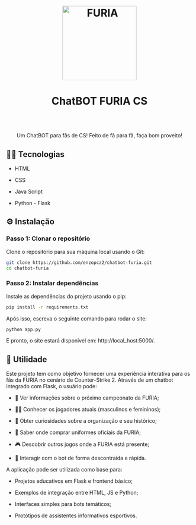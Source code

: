 <h1 align="center">
  <br>
  <img src="https://upload.wikimedia.org/wikipedia/pt/f/f9/Furia_Esports_logo.png" alt="FURIA" height="200" width="200">
  <br>
  <h1 align="center">ChatBOT FURIA CS</h1>
  <br><br>
</h1>

<p align="center">Um ChatBOT para fãs de CS! Feito de fã para fã, faça bom proveito!</p>

## 🧑‍💻 **Tecnologias**

- HTML

- CSS

- Java Script

- Python - Flask

## ⚙️ **Instalação**
### Passo 1: Clonar o repositório

Clone o repositório para sua máquina local usando o Git:

```bash
git clone https://github.com/enzopcz2/chatbot-furia.git
cd chatbot-furia
```

### Passo 2: Instalar dependências

Instale as dependências do projeto usando o pip:

```bash
pip install -r requirements.txt
```

Após isso, escreva o seguinte comando para rodar o site:

```bash
python app.py
```

E pronto, o site estará disponível em: http://local_host:5000/.
## 🧠 **Utilidade**
Este projeto tem como objetivo fornecer uma experiência interativa para os fãs da FURIA no cenário de Counter-Strike 2. Através de um chatbot integrado com Flask, o usuário pode:

- 📅 Ver informações sobre o próximo campeonato da FURIA;

- 🧍‍♂️ Conhecer os jogadores atuais (masculinos e femininos);

- 🎯 Obter curiosidades sobre a organização e seu histórico;

- 🧢 Saber onde comprar uniformes oficiais da FURIA;

- 🎮 Descobrir outros jogos onde a FURIA está presente;

- 💬 Interagir com o bot de forma descontraída e rápida.

A aplicação pode ser utilizada como base para:

- Projetos educativos em Flask e frontend básico;

- Exemplos de integração entre HTML, JS e Python;

- Interfaces simples para bots temáticos;

- Protótipos de assistentes informativos esportivos.
